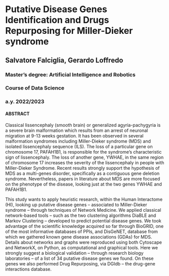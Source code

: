 # Putative Disease Genes Identification and Drugs Repurposing for Miller-Dieker syndrome
## Salvatore Falciglia, Gerardo Loffredo
### Master’s degree: Artificial Intelligence and Robotics
### Course of Data Science
### a.y. 2022/2023

#### ABSTRACT

Classical lissencephaly (smooth brain) or generalized agyria-pachygyria is a severe brain malformation which results from an arrest of neuronal migration at 9-13 weeks gestation. It has been observed in several malformation syndromes including Miller-Dieker syndrome (MDS) and isolated lissencephaly sequence (ILS). The loss of a particular gene on chromosome 17, PAFAH1B1, is responsible for the syndrome’s characteristic sign of lissencephaly. The loss of another gene, YWHAE, in the same region of chromosome 17 increases the severity of the lissencephaly in people with Miller-Dieker Syndrome. Recent results strongly support the hypothesis of MDS as a multi-genes disorder, specifically as a contiguous gene deletion syndrome. Nevertheless, papers in literature about MDS are more focused on the phenotype of the disease, looking just at the two genes YWHAE and PAFAH1B1. 

This study wants to apply heuristic research, within the Human Interactome (HI), looking up putative disease genes – associated to Miller-Dieker syndrome – through techniques of Network Medicine. We applied classical network-based tools – such as the two clustering algorithms DiaBLE and Markov Clustering – developed to predict potential disease genes. We took advantage of the scientific knowledge acquired so far through BioGRID, one of the most informative databases of PPIs, and DisGeNET, database from which we gathered known gene disease associations (GDAs) for MDS. Details about networks and graphs were reproduced using both Cytoscape and NetworkX, on Python, as computational and graphical tools. Here we strongly suggest a biological validation – through research biology laboratories – of a list of 34 putative disease genes we found. On these genes we also performed Drug Repurposing, via DGIdb – the drug-gene interactions database.
